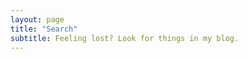 ```yaml
---
layout: page
title: "Search"
subtitle: Feeling lost? Look for things in my blog.
---
```


<div id="search-box">
    <script async src="https://cse.google.com/cse.js?cx=007329511013463188991:dwuuhyo_y_m"></script>
    <div class="gcse-search">
</div>
